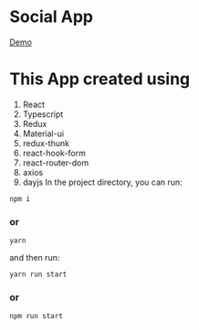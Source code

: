 # Social App


[Demo](https://socialapp-eb4e3.firebaseapp.com/)

# This App created using
1. React
2. Typescript
3. Redux
4. Material-ui
5. redux-thunk
6. react-hook-form
7. react-router-dom
8. axios
9. dayjs
In the project directory, you can run:
```
npm i
```
### or
```
yarn
```
and then run:
```
yarn run start
```
### or

```
npm run start
```
